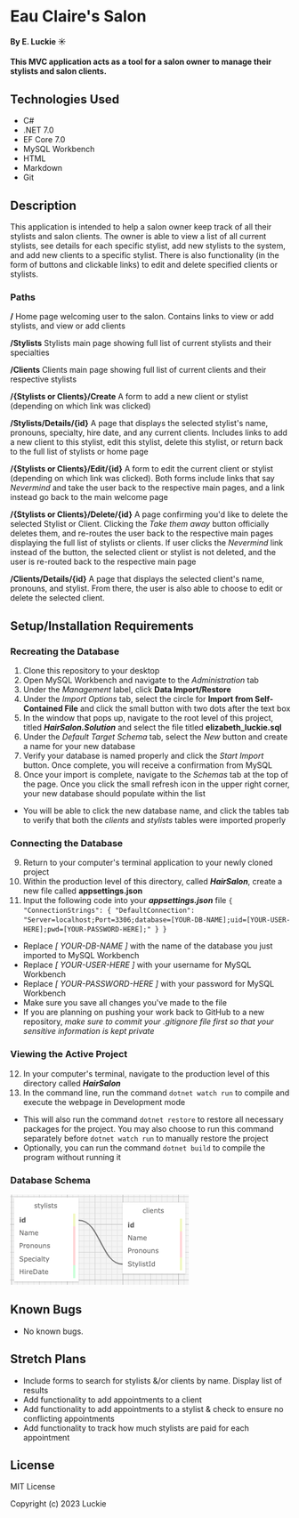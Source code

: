 # Eau Claire's Salon

#### By E. Luckie ☀️

#### This MVC application acts as a tool for a salon owner to manage their stylists and salon clients.

## Technologies Used

* C#
* .NET 7.0
* EF Core 7.0
* MySQL Workbench
* HTML
* Markdown
* Git

## Description

This application is intended to help a salon owner keep track of all their stylists and salon clients. The owner is able to view a list of all current stylists, see details for each specific stylist, add new stylists to the system, and add new clients to a specific stylist. There is also functionality (in the form of buttons and clickable links) to edit and delete specified clients or stylists.

### Paths
**/** Home page welcoming user to the salon. Contains links to view or add stylists, and view or add clients

**/Stylists** Stylists main page showing full list of current stylists and their specialties

**/Clients** Clients main page showing full list of current clients and their respective stylists

**/{Stylists or Clients}/Create** A form to add a new client or stylist (depending on which link was clicked)

**/Stylists/Details/{id}** A page that displays the selected stylist's name, pronouns, specialty, hire date, and any current clients. Includes links to add a new client to this stylist, edit this stylist, delete this stylist, or return back to the full list of stylists or home page

**/{Stylists or Clients}/Edit/{id}** A form to edit the current client or stylist (depending on which link was clicked). Both forms include links that say _Nevermind_ and take the user back to the respective main pages, and a link instead go back to the main welcome page

**/{Stylists or Clients}/Delete/{id}** A page confirming you'd like to delete the selected Stylist or Client. Clicking the _Take them away_ button officially deletes them, and re-routes the user back to the respective main pages displaying the full list of stylists or clients. If user clicks the _Nevermind_ link instead of the button, the selected client or stylist is not deleted, and the user is re-routed back to the respective main page

**/Clients/Details/{id}** A page that displays the selected client's name, pronouns, and stylist. From there, the user is also able to choose to edit or delete the selected client.

## Setup/Installation Requirements

### Recreating the Database
1. Clone this repository to your desktop
2. Open MySQL Workbench and navigate to the _Administration_ tab
3. Under the _Management_ label, click **Data Import/Restore**
4. Under the _Import Options_ tab, select the circle for **Import from Self-Contained File** and click the small button with two dots after the text box
5. In the window that pops up, navigate to the root level of this project, titled _**HairSalon.Solution**_ and select the file titled **elizabeth_luckie.sql**
6. Under the _Default Target Schema_ tab, select the _New_ button and create a name for your new database
7. Verify your database is named properly and click the _Start Import_ button. Once complete, you will receive a confirmation from MySQL
8. Once your import is complete, navigate to the _Schemas_ tab at the top of the page. Once you click the small refresh icon in the upper right corner, your new database should populate within the list
* You will be able to click the new database name, and click the tables tab to verify that both the _clients_ and _stylists_ tables were imported properly 

### Connecting the Database
9. Return to your computer's terminal application to your newly cloned project
10. Within the production level of this directory, called _**HairSalon**_, create a new file called **appsettings.json**
11. Input the following code into your _**appsettings.json**_ file
``{
  "ConnectionStrings": {
    "DefaultConnection": "Server=localhost;Port=3306;database=[YOUR-DB-NAME];uid=[YOUR-USER-HERE];pwd=[YOUR-PASSWORD-HERE];"
  }
}``
* Replace _[ YOUR-DB-NAME ]_ with the name of the database you just imported to MySQL Workbench
* Replace _[ YOUR-USER-HERE ]_ with your username for MySQL Workbench
* Replace _[ YOUR-PASSWORD-HERE ]_ with your password for MySQL Workbench
* Make sure you save all changes you've made to the file
* If you are planning on pushing your work back to GitHub to a new repository, _make sure to commit your .gitignore file first so that your sensitive information is kept private_

### Viewing the Active Project
12. In your computer's terminal, navigate to the production level of this directory called _**HairSalon**_
13. In the command line, run the command ``dotnet watch run`` to compile and execute the webpage in Development mode
* This will also run the command ``dotnet restore`` to restore all necessary packages for the project. You may also choose to run this command separately before ``dotnet watch run`` to manually restore the project
* Optionally, you can run the command ``dotnet build`` to compile the program without running it

### Database Schema
![screenshot of tables used in database](HairSalon/wwwroot/img/schema.png)

## Known Bugs

* No known bugs.

## Stretch Plans

* Include forms to search for stylists &/or clients by name. Display list of results
* Add functionality to add appointments to a client
* Add functionality to add appointments to a stylist & check to ensure no conflicting appointments
* Add functionality to track how much stylists are paid for each appointment

## License

MIT License

Copyright (c) 2023 Luckie